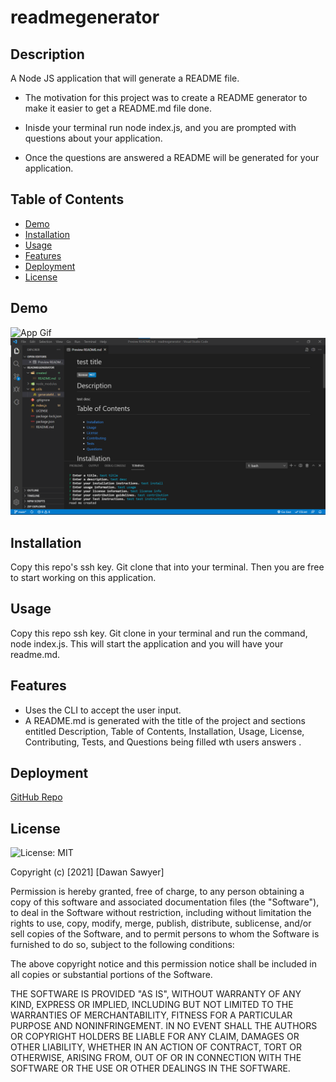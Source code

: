 # readmegenerator

## Description
A Node JS application that will generate a README file.

- The motivation for this project was to create a README generator to make it easier to get a README.md file done.

- Inisde your terminal run node index.js, and you are prompted with questions about your application.

- Once the questions are answered a README will be generated for your application.

## Table of Contents
- [Demo](#demo)
- [Installation](#installation)
- [Usage](#usage)
- [Features](#features)
- [Deployment](#deployment)
- [License](#license)

## Demo
![App Gif](images\appgif.gif)
![App Screenshot](images\appscreenshot.png)

## Installation

Copy this repo's ssh key. Git clone that into your terminal. Then you are free to start working on this application.

## Usage

Copy this repo ssh key. Git clone in your terminal and run the command, node index.js. This will start the application and you will have your readme.md.

## Features

- Uses the CLI to accept the user input.
- A README.md is generated with the title of the project and sections entitled Description, Table of Contents, Installation, Usage, License, Contributing, Tests, and Questions being filled wth users answers .

## Deployment
[GitHub Repo](https://github.com/Sawyer0/readmegenerator)

## License

![License: MIT](https://img.shields.io/badge/License-MIT-yellow.svg)

Copyright (c) [2021] [Dawan Sawyer]

Permission is hereby granted, free of charge, to any person obtaining a copy of this software and associated documentation files (the "Software"), to deal in the Software without restriction, including without limitation the rights to use, copy, modify, merge, publish, distribute, sublicense, and/or sell copies of the Software, and to permit persons to whom the Software is furnished to do so, subject to the following conditions:

The above copyright notice and this permission notice shall be included in all copies or substantial portions of the Software.

THE SOFTWARE IS PROVIDED "AS IS", WITHOUT WARRANTY OF ANY KIND, EXPRESS OR IMPLIED, INCLUDING BUT NOT LIMITED TO THE WARRANTIES OF MERCHANTABILITY, FITNESS FOR A PARTICULAR PURPOSE AND NONINFRINGEMENT. IN NO EVENT SHALL THE AUTHORS OR COPYRIGHT HOLDERS BE LIABLE FOR ANY CLAIM, DAMAGES OR OTHER LIABILITY, WHETHER IN AN ACTION OF CONTRACT, TORT OR OTHERWISE, ARISING FROM, OUT OF OR IN CONNECTION WITH THE SOFTWARE OR THE USE OR OTHER DEALINGS IN THE SOFTWARE.
